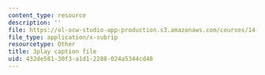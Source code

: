 ```yaml
---
content_type: resource
description: ''
file: https://ol-ocw-studio-app-production.s3.amazonaws.com/courses/14-01-principles-of-microeconomics-fall-2018/432de58130f3a1d12288024a5344cd48_tCKk22kaZi4.srt
file_type: application/x-subrip
resourcetype: Other
title: 3play caption file
uid: 432de581-30f3-a1d1-2288-024a5344cd48
---
```

